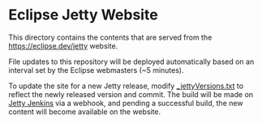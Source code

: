 # Eclipse Jetty Website

This directory contains the contents that are served from the https://eclipse.dev/jetty website.

File updates to this repository will be deployed automatically based on an interval set by the Eclipse webmasters (~5 minutes).

To update the site for a new Jetty release, modify [_jettyVersions.txt](https://github.com/eclipse/jetty-website/blob/master/_jettyVersions.txt) to reflect the newly released version and commit. The build will be made on [Jetty Jenkins](https://jenkins.webtide.net/job/website/job/jetty-website/job/master/) via a webhook, and pending a successful build, the new content will become available on the website.
